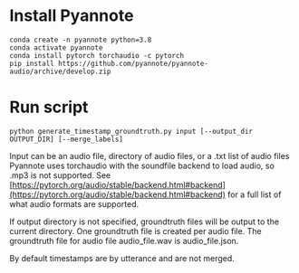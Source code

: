 # Install Pyannote

```
conda create -n pyannote python=3.8
conda activate pyannote
conda install pytorch torchaudio -c pytorch
pip install https://github.com/pyannote/pyannote-audio/archive/develop.zip
```

# Run script
```
python generate_timestamp_groundtruth.py input [--output_dir OUTPUT_DIR] [--merge_labels]
```
Input can be an audio file, directory of audio files, or a .txt list of audio files
Pyannote uses torchaudio with the soundfile backend to load audio, so .mp3 is not supported.
See [https://pytorch.org/audio/stable/backend.html#backend](https://pytorch.org/audio/stable/backend.html#backend) for a full list of what audio formats are supported.

If output directory is not specified, groundtruth files will be output to the current directory. One groundtruth file is created per audio file. The groundtruth file for audio file audio_file.wav is audio_file.json.

By default timestamps are by utterance and are not merged.